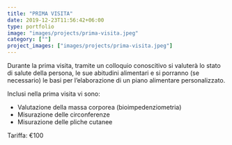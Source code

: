 ```yaml
---
title: "PRIMA VISITA"
date: 2019-12-23T11:56:42+06:00
type: portfolio
image: "images/projects/prima-visita.jpeg"
category: [""]
project_images: ["images/projects/prima-visita.jpeg"]
---
```


Durante la prima visita, tramite un colloquio conoscitivo si valuterà lo stato di salute della persona, le sue abitudini alimentari e si porranno (se necessario) le basi per l’elaborazione di un piano alimentare personalizzato.

Inclusi nella prima visita vi sono:
- Valutazione della massa corporea (bioimpedenziometria)
- Misurazione delle circonferenze
- Misurazione delle pliche cutanee

Tariffa: €100